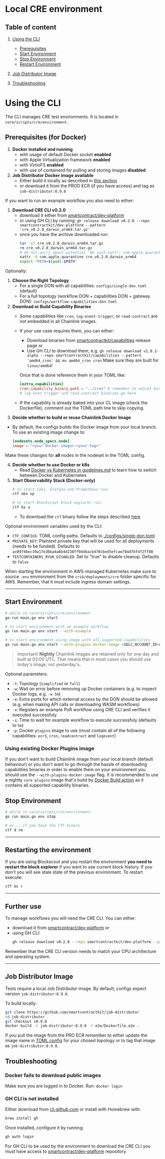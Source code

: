 # Local CRE environment

## Table of content

1. [Using the CLI](#using-the-cli)
   - [Prerequisites](#prerequisites-for-docker)
   - [Start Environment](#start-environment)
   - [Stop Environment](#stop-environment)
   - [Restart Environment](#restarting-the-environment)

2. [Job Distributor Image](#job-distributor-image)
3. [Troubleshooting](#troubleshooting)

# Using the CLI

The CLI manages CRE test environments. It is located in `core/scripts/cre/environment`.

## Prerequisites (for Docker) ###
1. **Docker installed and running**
    - with usage of default Docker socket **enabled**
    - with Apple Virtualization framework **enabled**
    - with VirtioFS **enabled**
    - with use of containerd for pulling and storing images **disabled**
2. **Job Distributor Docker image available**
    - Either build it locally as described in [this section](#job-distributor-image)
    - or download it from the PROD ECR (if you have access) and tag as `job-distributor:0.9.0`

If you want to run an example workflow you also need to either:

1. **Download CRE CLI v0.2.0**
    - download it either from [smartcontract/dev-platform](https://github.com/smartcontractkit/dev-platform/releases/tag/v0.2.0)
    - or using GH CLI by running: `gh release download v0.2.0 --repo smartcontractkit/dev-platform --pattern 'cre_v0.2.0_darwin_arm64.tar.gz'`
    - once you have the archive downloaded run:
      ```bash
      tar -xf cre_v0.2.0_darwin_arm64.tar.gz
      rm cre_v0.2.0_darwin_arm64.tar.gz
      # do not worry about potential 'No such xattr: com.apple.quarantine' error
      xattr -d com.apple.quarantine cre_v0.2.0_darwin_arm64
      export "PATH=$(pwd):$PATH"
      ```

Optionally:
1. **Choose the Right Topology**
   - For a single DON with all capabilities: `configs/single-don.toml` (default)
   - For a full topology (workflow DON + capabilities DON + gateway DON): `configs/workflow-capabilities-don.toml`
2. **Download or Build Capability Binaries**
   - Some capabilities like `cron`, `log-event-trigger`, or `read-contract` are not embedded in all Chainlink images.
   - If your use case requires them, you can either:
      - Download binaries from [smartcontractkit/capabilities](https://github.com/smartcontractkit/capabilities/releases/tag/v1.0.2-alpha) release page or
      - Use GH CLI to download them, e.g. `gh release download v1.0.2-alpha --repo smartcontractkit/capabilities --pattern 'amd64_cron' && mv amd64_cron cron`
      Make sure they are built for `linux/amd64`!

     Once that is done reference them in your TOML like:
       ```toml
       [extra_capabilities]
       cron_capability_binary_path = "../cron" # remember to adjust binary name and path
       # log even trigger and read-contract binaries go here
       ```
   - If the capability is already baked into your CL image (check the Dockerfile), comment out the TOML path line to skip copying.
3.  **Decide whether to build or reuse Chainlink Docker Image**
   - By default, the configs builds the Docker image from your local branch. To use an existing image change to:
     ```toml
     [nodesets.node_specs.node]
     image = "<your-Docker-image>:<your-tag>"
     ```
  Make these changes for **all** nodes in the nodeset in the TOML config.

4. **Decide whether to use Docker or k8s**
    - Read [Docker vs Kubernetes in guidelines.md](../../../../system-tests/tests/smoke/cre/guidelines.md) to learn how to switch between Docker and Kubernetes
5. **Start Observability Stack (Docker-only)**
      ```bash
      # to start Loki, Grafana and Prometheus run:
      ctf obs up

     # to start Blockscout block explorer run:
      ctf bs u
      ```
    - To download the `ctf` binary follow the steps described [here](https://smartcontractkit.github.io/chainlink-testing-framework/framework/getting_started.html)

Optional environment variables used by the CLI:
- `CTF_CONFIGS`: TOML config paths. Defaults to [./configs/single-don.toml](./configs/single-don.toml)
- `PRIVATE_KEY`: Plaintext private key that will be used for all deployments (needs to be funded). Defaults to `ac0974bec39a17e36ba4a6b4d238ff944bacb478cbed5efcae784d7bf4f2ff80`
- `TESTCONTAINERS_RYUK_DISABLED`: Set to "true" to disable cleanup. Defaults to `false`

When starting the environment in AWS-managed Kubernetes make sure to source `.env` environment from the `crib/deployments/cre` folder specific for AWS. Remember, that it must include ingress domain settings.

---

## Start Environment
```bash
# while in core/scripts/cre/environment
go run main.go env start

# to start environment with an example workflow
go run main.go env start --with-example

# to start environment using image with all supported capabilities
go run main.go env start --with-plugins-docker-image <SDLC_ACCOUNT_ID>dkr.ecr.<SDLC_ACCOUNT_REGION>.amazonaws.com/chainlink:nightly-<YYYMMDD>-plugins
```

> Important! **Nightly** Chainlink images are retained only for one day and built at 03:00 UTC. That means that in most cases you should use today's image, not yesterday's.

Optional parameters:
- `-t`: Topology (`simplified` or `full`)
- `-w`: Wait on error before removing up Docker containers (e.g. to inspect Docker logs, e.g. `-w 5m`)
- `-e`: Extra ports for which external access by the DON should be allowed (e.g. when making API calls or downloading WASM workflows)
- `-x`: Registers an example PoR workflow using CRE CLI and verifies it executed successfuly
- `-s`: Time to wait for example workflow to execute successfuly (defaults to `5m`)
- `-p`: Docker `plugins` image to use (must contain all of the following capabilities: `ocr3`, `cron`, `readcontract` and `logevent`)


### Using existing Docker Plugins image

If you don't want to build Chainlink image from your local branch (default behaviour) or you don't want to go through the hassle of downloading capabilities binaries in order to enable them on your environment you should use the `--with-plugins-docker-image` flag. It is recommended to use a nightly `core plugins` image that's build by [Docker Build action](https://github.com/smartcontractkit/chainlink/actions/workflows/docker-build.yml) as it contains all supported capability binaries.

## Stop Environment
```bash
# while in core/scripts/cre/environment
go run main.go env stop

# or... if you have the CTF binary
ctf d rm
```
---

## Restarting the environment

If you are using Blockscout and you restart the environment **you need to restart the block explorer** if you want to see current block history. If you don't you will see stale state of the previous environment. To restart execute:
```bash
ctf bs r
```

---

## Further use
To manage workflows you will need the CRE CLI. You can either:
- download it from [smartcontract/dev-platform](https://github.com/smartcontractkit/dev-platform/releases/tag/v0.2.0) or
- using GH CLI:
  ```bash
  gh release download v0.2.0 --repo smartcontractkit/dev-platform --pattern '*darwin_arm64*'
  ```

Remember that the CRE CLI version needs to match your CPU architecture and operating system.

---

## Job Distributor Image

Tests require a local Job Distributor image. By default, configs expect version `job-distributor:0.9.0`.

To build locally:
```bash
git clone https://github.com/smartcontractkit/job-distributor
cd job-distributor
git checkout v0.9.0
docker build -t job-distributor:0.9.0 -f e2e/Dockerfile.e2e .
```

If you pull the image from the PRO ECR remember to either update the image name in [TOML config](./configs/) for your chosed topology or to tag that image as `job-distributor:0.9.0`.

## Troubleshooting

### Docker fails to download public images
Make sure you are logged in to Docker. Run: `docker login`

### GH CLI is not installed
Either download from [cli.github.com](https://cli.github.com) or install with Homebrew with:
```bash
brew install gh
```

Once installed, configure it by running:
```bash
gh auth login
```

For GH CLI to be used by the environment to download the CRE CLI you must have access to [smartcontract/dev-platform](https://github.com/smartcontractkit/dev-platform) repository.